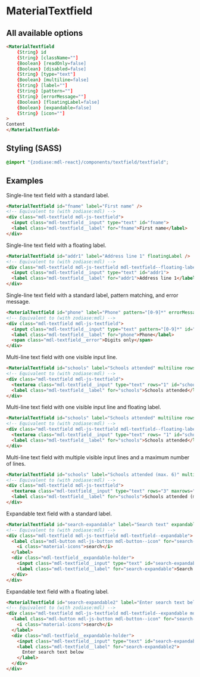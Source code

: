 MaterialTextfield
=================

All available options
---------------------
```HTML
<MaterialTextfield
    {String} id
    {String} [className=""]
    {Boolean} [readOnly=false]
    {Boolean} [disabled=false]
    {String} [type="text"]
    {Boolean} [multiline=false]
    {String} [label=""]
    {String} [pattern=""]
    {String} [errorMessage=""]
    {Boolean} [floatingLabel=false]
    {Boolean} [expandable=false]
    {String} [icon=""]
>
Content
</MaterialTextfield>
```

Styling (SASS)
--------------
```SCSS
@import "{zodiase:mdl-react}/components/textfield/textfield";
```

Examples
--------
Single-line text field with a standard label.
```HTML
<MaterialTextfield id="fname" label="First name" />
<!-- Equivalent to (with zodiase:mdl) -->
<div class="mdl-textfield mdl-js-textfield">
  <input class="mdl-textfield__input" type="text" id="fname">
  <label class="mdl-textfield__label" for="fname">First name</label>
</div>
```

Single-line text field with a floating label.
```HTML
<MaterialTextfield id="addr1" label="Address line 1" floatingLabel />
<!-- Equivalent to (with zodiase:mdl) -->
<div class="mdl-textfield mdl-js-textfield mdl-textfield--floating-label">
  <input class="mdl-textfield__input" type="text" id="addr1">
  <label class="mdl-textfield__label" for="addr1">Address line 1</label>
</div>
```

Single-line text field with a standard label, pattern matching, and error message.
```HTML
<MaterialTextfield id="phone" label="Phone" pattern="[0-9]*" errorMessage="Digits only" />
<!-- Equivalent to (with zodiase:mdl) -->
<div class="mdl-textfield mdl-js-textfield">
  <input class="mdl-textfield__input" type="text" pattern="[0-9]*" id="phone">
  <label class="mdl-textfield__label" for="phone">Phone</label>
  <span class="mdl-textfield__error">Digits only</span>
</div>
```

Multi-line text field with one visible input line.
```HTML
<MaterialTextfield id="schools" label="Schools attended" multiline rows="1" />
<!-- Equivalent to (with zodiase:mdl) -->
<div class="mdl-textfield mdl-js-textfield">
  <textarea class="mdl-textfield__input" type="text" rows="1" id="schools"></textarea>
  <label class="mdl-textfield__label" for="schools">Schools attended</label>
</div>
```

Multi-line text field with one visible input line and floating label.
```HTML
<MaterialTextfield id="schools" label="Schools attended" multiline rows="1" floatingLabel />
<!-- Equivalent to (with zodiase:mdl) -->
<div class="mdl-textfield mdl-js-textfield mdl-textfield--floating-label">
  <textarea class="mdl-textfield__input" type="text" rows= "1" id="schools"></textarea>
  <label class="mdl-textfield__label" for="schools">Schools attended</label>
</div>
```

Multi-line text field with multiple visible input lines and a maximum number of lines.
```HTML
<MaterialTextfield id="schools" label="Schools attended (max. 6)" multiline rows="3" maxRows="6" />
<!-- Equivalent to (with zodiase:mdl) -->
<div class="mdl-textfield mdl-js-textfield">
  <textarea class="mdl-textfield__input" type="text" rows="3" maxrows="6" id="schools"></textarea>
  <label class="mdl-textfield__label" for="schools">Schools attended (max. 6)</label>
</div>
```

Expandable text field with a standard label.
```HTML
<MaterialTextfield id="search-expandable" label="Search text" expandable icon="search" />
<!-- Equivalent to (with zodiase:mdl) -->
<div class="mdl-textfield mdl-js-textfield mdl-textfield--expandable">
  <label class="mdl-button mdl-js-button mdl-button--icon" for="search-expandable">
    <i class="material-icons">search</i>
  </label>
  <div class="mdl-textfield__expandable-holder">
    <input class="mdl-textfield__input" type="text" id="search-expandable">
    <label class="mdl-textfield__label" for="search-expandable">Search text</label>
  </div>
</div>
```

Expandable text field with a floating label.
```HTML
<MaterialTextfield id="search-expandable2" label="Enter search text below" expandable icon="search" floatingLabel />
<!-- Equivalent to (with zodiase:mdl) -->
<div class="mdl-textfield mdl-js-textfield mdl-textfield--expandable mdl-textfield--floating-label">
  <label class="mdl-button mdl-js-button mdl-button--icon" for="search-expandable2">
    <i class="material-icons">search</i>
  </label>
  <div class="mdl-textfield__expandable-holder">
    <input class="mdl-textfield__input" type="text" id="search-expandable2">
    <label class="mdl-textfield__label" for="search-expandable2">
      Enter search text below
    </label>
  </div>
</div>
```
